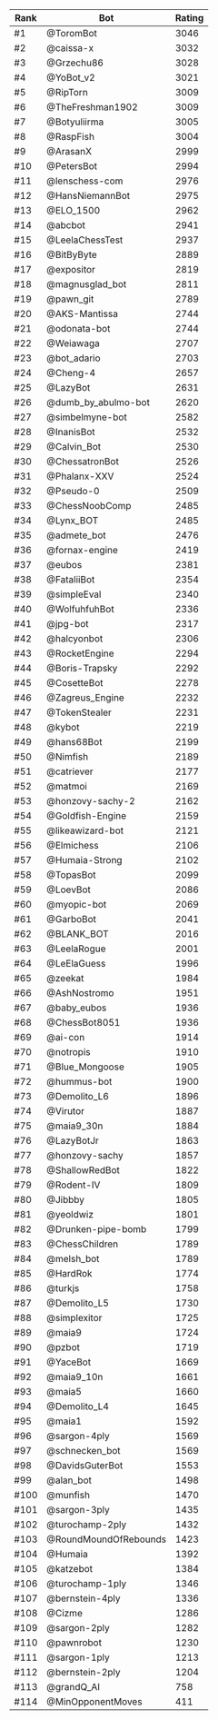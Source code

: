 Rank|Bot|Rating
---|---|---
#1|@ToromBot|3046
#2|@caissa-x|3032
#3|@Grzechu86|3028
#4|@YoBot_v2|3021
#5|@RipTorn|3009
#6|@TheFreshman1902|3009
#7|@Botyuliirma|3005
#8|@RaspFish|3004
#9|@ArasanX|2999
#10|@PetersBot|2994
#11|@lenschess-com|2976
#12|@HansNiemannBot|2975
#13|@ELO_1500|2962
#14|@abcbot|2941
#15|@LeelaChessTest|2937
#16|@BitByByte|2889
#17|@expositor|2819
#18|@magnusglad_bot|2811
#19|@pawn_git|2789
#20|@AKS-Mantissa|2744
#21|@odonata-bot|2744
#22|@Weiawaga|2707
#23|@bot_adario|2703
#24|@Cheng-4|2657
#25|@LazyBot|2631
#26|@dumb_by_abulmo-bot|2620
#27|@simbelmyne-bot|2582
#28|@InanisBot|2532
#29|@Calvin_Bot|2530
#30|@ChessatronBot|2526
#31|@Phalanx-XXV|2524
#32|@Pseudo-0|2509
#33|@ChessNoobComp|2485
#34|@Lynx_BOT|2485
#35|@admete_bot|2476
#36|@fornax-engine|2419
#37|@eubos|2381
#38|@FataliiBot|2354
#39|@simpleEval|2340
#40|@WolfuhfuhBot|2336
#41|@jpg-bot|2317
#42|@halcyonbot|2306
#43|@RocketEngine|2294
#44|@Boris-Trapsky|2292
#45|@CosetteBot|2278
#46|@Zagreus_Engine|2232
#47|@TokenStealer|2231
#48|@kybot|2219
#49|@hans68Bot|2199
#50|@Nimfish|2189
#51|@catriever|2177
#52|@matmoi|2169
#53|@honzovy-sachy-2|2162
#54|@Goldfish-Engine|2159
#55|@likeawizard-bot|2121
#56|@Elmichess|2106
#57|@Humaia-Strong|2102
#58|@TopasBot|2099
#59|@LoevBot|2086
#60|@myopic-bot|2069
#61|@GarboBot|2041
#62|@BLANK_BOT|2016
#63|@LeelaRogue|2001
#64|@LeElaGuess|1996
#65|@zeekat|1984
#66|@AshNostromo|1951
#67|@baby_eubos|1936
#68|@ChessBot8051|1936
#69|@ai-con|1914
#70|@notropis|1910
#71|@Blue_Mongoose|1905
#72|@hummus-bot|1900
#73|@Demolito_L6|1896
#74|@Virutor|1887
#75|@maia9_30n|1884
#76|@LazyBotJr|1863
#77|@honzovy-sachy|1857
#78|@ShallowRedBot|1822
#79|@Rodent-IV|1809
#80|@Jibbby|1805
#81|@yeoldwiz|1801
#82|@Drunken-pipe-bomb|1799
#83|@ChessChildren|1789
#84|@melsh_bot|1789
#85|@HardRok|1774
#86|@turkjs|1758
#87|@Demolito_L5|1730
#88|@simplexitor|1725
#89|@maia9|1724
#90|@pzbot|1719
#91|@YaceBot|1669
#92|@maia9_10n|1661
#93|@maia5|1660
#94|@Demolito_L4|1645
#95|@maia1|1592
#96|@sargon-4ply|1569
#97|@schnecken_bot|1569
#98|@DavidsGuterBot|1553
#99|@alan_bot|1498
#100|@munfish|1470
#101|@sargon-3ply|1435
#102|@turochamp-2ply|1432
#103|@RoundMoundOfRebounds|1423
#104|@Humaia|1392
#105|@katzebot|1384
#106|@turochamp-1ply|1346
#107|@bernstein-4ply|1336
#108|@Cizme|1286
#109|@sargon-2ply|1282
#110|@pawnrobot|1230
#111|@sargon-1ply|1213
#112|@bernstein-2ply|1204
#113|@grandQ_AI|758
#114|@MinOpponentMoves|411
